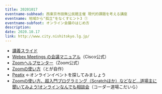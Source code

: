 ```yaml
---
title: 20201017
eventname-subhead: 西東京市田無公民館主催 現代的課題を考える講座
eventname: 地域から"孤立"をなくすヒント3 ①
eventname-subfoot: オンライン会議のはじめ方
description: 
date: 2020.10.17
link: http://www.city.nishitokyo.lg.jp/
---
```

- [講義スライド](https://docs.google.com/presentation/d/e/2PACX-1vT4xVqNXLtGd3H7XktxQ6ValXy1kceCdqAsLFMMWgwEQFAYh5ROTew_Mi4iSWumG1I6DNJC0Qf80c-s/pub?start=false&loop=false&delayms=3000)
- [Webex Meetings の会議マニュアル](https://www.cisco.com/c/m/ja_jp/solutions/webex/how-to-use.html)（Cisco公式）
- [Zoomヘルプセンター](https://support.zoom.us/hc/ja)（Zoom公式）
- [Zoomの使い方](https://docs.google.com/presentation/d/e/2PACX-1vTuTnuBEH8X6Dyw6KrfuCkH2yeJA0_90_OkCddDAgCcChxMOfOOMReNixLVmIBkItkLKJXEG9b8hoCp/pub?start=true&loop=false&delayms=3000)（とが自作）
- [Peatix](https://peatix.com/) ←オンラインイベントを探してみましょう
- [Zoomの使い方、超入門プログラミング（Scratchほか）などなど…道場主に聞いてみよう!オンラインなんでも相談会](https://coderdojokodaira-chat-20201026.peatix.com/)（コーダー道場こだいら）
